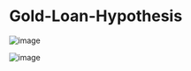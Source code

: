 # Gold-Loan-Hypothesis
![image](https://github.com/user-attachments/assets/fbd77ed9-9dd1-47d6-96c9-8b4e7e297cbb)

![image](https://github.com/user-attachments/assets/d185bfb0-6c49-42ec-b0d4-414f74b3856b)

